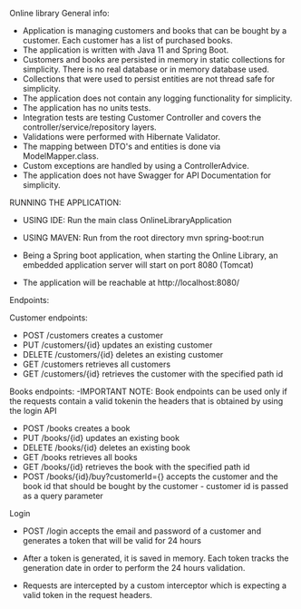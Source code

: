 Online library
General info:

- Application is managing customers and books that can be bought by a customer. Each customer has a list of purchased books.
- The application is written with Java 11 and Spring Boot.
- Customers and books are persisted in memory in static collections for simplicity. There is no real database or in memory database used.
- Collections that were used to persist entities are not thread safe for simplicity.
- The application does not contain any logging functionality for simplicity.
- The application has no units tests.
- Integration tests are testing Customer Controller and covers the controller/service/repository layers.
- Validations were performed with Hibernate Validator.
- The mapping between DTO's and entities is done via ModelMapper.class.
- Custom exceptions are handled by using a ControllerAdvice.
- The application does not have Swagger for API Documentation for simplicity.

RUNNING THE APPLICATION:
- USING IDE: Run the main class OnlineLibraryApplication
- USING MAVEN: Run from the root directory mvn spring-boot:run

- Being a Spring boot application, when starting the Online Library, an embedded application server will start on port 8080 (Tomcat)
- The application will be reachable at http://localhost:8080/


Endpoints:

Customer endpoints:

- POST /customers creates a customer
- PUT /customers/{id} updates an existing customer
- DELETE /customers/{id} deletes an existing customer
- GET /customers retrieves all customers
- GET /customers/{id} retrieves the customer with the specified path id

Books endpoints:
-IMPORTANT NOTE: Book endpoints can be used only if the requests contain a valid tokenin the headers that is obtained by using the login API

- POST /books creates a book
- PUT /books/{id} updates an existing book
- DELETE /books/{id} deletes an existing book
- GET /books retrieves all books
- GET /books/{id} retrieves the book with the specified path id
- POST /books/{id}/buy?customerId={} accepts the customer and the book id that should be bought by the customer - customer id is passed as a query parameter

Login
- POST /login accepts the email and password of a customer and generates a token that will be valid for 24 hours

- After a token is generated, it is saved in memory. Each token tracks the generation date in order to perform the 24 hours validation.
- Requests are intercepted by a custom interceptor which is expecting a valid token in the request headers.
